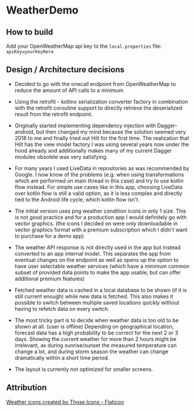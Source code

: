 # WeatherDemo

## How to build
Add your OpenWeatherMap api key to the `local.properties` file:
`apiKey=yourKeyHere`

## Design / Architecture decisions

- Decided to go with the onecall endpoint from OpenWeatherMap to reduce the amount of API calls to a minimum

- Using the retrofit - kotlinx serialization converter factory in combination with the retrofit coroutine support to directly retrieve the deserialized result from the retrofit endpoint.

- Originally started implementing dependency injection with Dagger-android, but then changed my mind because the solution seemed very 2018 to me and finally tried out Hilt for the first time. The realization that Hilt has the view model factory I was using several years now under the hood already and additionally makes many of my current Dagger modules obsolete was very satisfying.

- For many years I used LiveData in repositories as was recommended by Google. I now know of the problems (e.g. when using transformations which are performed on main thread in this case) and try to use kotlin flow instead. For simple use cases like in this app, choosing LiveData over kotlin flow is still a valid option, as it is less complex and directly tied to the Android life cycle, which kotlin flow isn't.

- The initial version uses png weather condition icons in only 1 size. This is not good practice and for a production app I would definitely go with vector graphics. (the icons I decided on were only downloadable in vector graphics format with a premium subscription which I didn't want to purchase for a demo app)

- The weather API response is not directly used in the app but instead converted to an app internal model. This separates the app from eventual changes on the endpoint as well as opens up the option to have user selectable weather services (which have a minimum common subset of provided data points to make the app usable, but can offer additional premium features)

- Fetched weather data is cached in a local database to be shown (if it is still current enough) while new data is fetched. This also makes it possible to switch between multiple saved locations quickly without having to refetch data on every switch.

- The most tricky part is to decide when weather data is too old to be shown at all. (user is offline) Depending on geographical location, forecast data has a high probability to be correct for the next 2 or 3 days. Showing the current weather for more than 2 hours might be irrelevant, as during sunrise/sunset the measured temperature can change a lot, and during storm season the weather can change dramatically within a short time period.

- The layout is currently not optimized for smaller screens.


## Attribution
<a href="https://www.flaticon.com/free-icons/weather" title="weather icons">Weather icons created by Those Icons - Flaticon</a>
